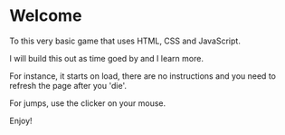 # Welcome #

To this very basic game that uses HTML, CSS and JavaScript.

I will build this out as time goed by and I learn more.

For instance, it starts on load, there are no instructions and you need to refresh the page after you 'die'.

For jumps, use the clicker on your mouse. 

Enjoy!